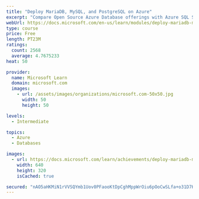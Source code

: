 ```yaml
---
title: "Deploy MariaDB, MySQL, and PostgreSQL on Azure"
excerpt: "Compare Open Source Azure Database offerings with Azure SQL Server offerings. Configure an Open Source database and configure high availability and security options."
webUrl: https://docs.microsoft.com/en-us/learn/modules/deploy-mariadb-mysql-postgresql-azure/
type: course
price: Free
length: PT23M
ratings:
  count: 2568
  average: 4.7675233
heat: 50

provider:
  name: Microsoft Learn
  domain: microsoft.com
  images:
    - url: /assets/images/organizations/microsoft.com-50x50.jpg
      width: 50
      height: 50

levels:
  - Intermediate

topics:
  - Azure
  - Databases

images:
  - url: https://docs.microsoft.com/learn/achievements/deploy-mariadb-mysql-and-postgresql-on-azure-social.png
    width: 640
    height: 320
    isCached: true

secured: "nAO5aHKMiN1rVVSQYmb1Uov0PFaooKtDpCghMppWrOiu6pOoCwSLfa+o31D7H9GLsTmwXuSwBJfEFiYQ1fLIabzlLL10YS2TvE/k89tjBfv23ROXt1gJtW4XJOBD1WNDcBEqc+P7MKJ6dkphgII3Z5BeXfutYUv2DmaI+3/6R/KsohvWG7v9tp/NQ480euqDeRx1XmFJLQeFqJjU2V/PAMfjCPlb6jpZc9qlsgXtrH23FE5Nc+rw/XXCjHESk4qDt6WFWJ5kf31BrhDw+nuegbtez06tD1yMSRb7MBgVISQTvd3CxgV1+jF7JIqxGloG8huFWeRjbt7a7MC9ovJQoZntjJ0XnaJe+SiXbvrDbDHYo0j9DolOc6rfR6rOsnANyep5t3y27F1ADKl0wvbXVOxgEqGeuvgzBxS3Qd6+e84=;EBo9AeiH/NDJsRJ61wMU7w=="
---
```


